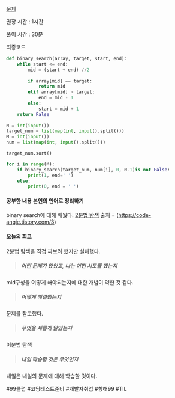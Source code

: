 [문제](https://www.acmicpc.net/problem/10815)

  

  권장 시간 : 1시간

  풀이 시간 : 30분

최종코드

```python
def binary_search(array, target, start, end):
    while start <= end:
        mid = (start + end) //2
        
        if array[mid] == target:
            return mid
        elif array[mid] > target:
            end = mid - 1
        else:
            start = mid + 1
    return False
    
N = int(input())
target_num = list(map(int, input().split()))
M = int(input())
num = list(map(int, input().split()))

target_num.sort()

for i in range(M):
    if binary_search(target_num, num[i], 0, N-1)is not False:
        print(1, end=' ')
    else:
        print(0, end = ' ')


```

#### 공부한 내용 본인의 언어로 정리하기 ##
binary search에 대해 배웠다. [2분법 탐색](https://code-angie.tistory.com/3)
출처 = (https://code-angie.tistory.com/3)

#### 오늘의 회고 
2분법 탐색을 직접 짜보려 했지만 실패했다. 

>##### 어떤 문제가 있었고, 나는 어떤 시도를 했는지
mid구성을 어떻게 해야되는지에 대한 개념이 약한 것 같다.


>##### 어떻게 해결했는지
 문제를 참고했다. 

>##### 무엇을 새롭게 알았는지
이분법 탐색

>##### 내일 학습할 것은 무엇인지
내일은 내일의 문제에 대해 학습할 것이다.


 
  

 #99클럽 #코딩테스트준비 #개발자취업 #항해99 #TIL